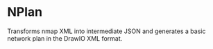 # NPlan

Transforms nmap XML into intermediate JSON and generates a basic network plan in the DrawIO XML format.
